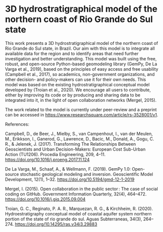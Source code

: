 # 3D hydrostratigraphical model of the northern coast of Rio Grande do Sul state

This work presents a 3D hydrostratigraphical model of the northern coast of Rio Grande do Sul state, in Brazil. Our aim with this model is to integrate all available data for the region and to identify areas that need further investigation and better understanding. This model was built using the free, robust, and open-source Python-based geomodeling library (GemPy, De La Varga et al., 2019)⁠, based on the principles of easy access and free usability (Campbell et al., 2017)⁠, so academics, non-government organizations, and other decision- and policy-makers can use it for their own needs. This model was based on the existing hydrostratigraphical conceptual model developed by (Troian et al., 2020)⁠. We encourage all users to contribute, either by improving its code or by producing and sharing data to be integrated into it, in the light of open collaboration networks (Mergel, 2015)⁠.

The work related to the model is currently under peer-review and a preprint can be accessed in https://www.researchsquare.com/article/rs-3528001/v1.

References:

Campbell, D., de Beer, J., Mielby, S., van Campenhout, I., van der Meulen, M., Erikkson, I., Ganerod, G., Lawrence, D., Bacic, M., Donald, A., Gogu, C. R., & Jelenek, J. (2017). Transforming The Relationships Between Geoscientists and Urban Decision-Makers: European Cost Sub-Urban Action (TU1206). Procedia Engineering, 209, 4–11. https://doi.org/10.1016/j.proeng.2017.11.124

De La Varga, M., Schaaf, A., & Wellmann, F. (2019). GemPy 1.0: Open-source stochastic geological modeling and inversion. Geoscientific Model Development, 12(1), 1–32. https://doi.org/10.5194/gmd-12-1-2019

Mergel, I. (2015). Open collaboration in the public sector : The case of social coding on GitHub. Government Information Quarterly, 32(4), 464–472. https://doi.org/10.1016/j.giq.2015.09.004

Troian, G. C., Reginato, P. A. R., Marquezan, R. G., & Kirchheim, R. (2020). Hydroestratigraphy conceptual model of coastal aquifer system northern portion of the state of rio grande do sul. Aguas Subterraneas, 34(3), 264–274. https://doi.org/10.14295/ras.v34i3.29883
